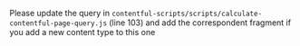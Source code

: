 Please update the query in `contentful-scripts/scripts/calculate-contentful-page-query.js` (line 103) and add the correspondent fragment if you add a new content type to this one
